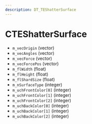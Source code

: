 ```yaml
---
description: DT_TEShatterSurface
---
```


# CTEShatterSurface


* `m_vecOrigin` (vector)
* `m_vecAngles` (vector)
* `m_vecForce` (vector)
* `m_vecForcePos` (vector)
* `m_flWidth` (float)
* `m_flHeight` (float)
* `m_flShardSize` (float)
* `m_nSurfaceType` (integer)
* `m_uchFrontColor[0]` (integer)
* `m_uchFrontColor[1]` (integer)
* `m_uchFrontColor[2]` (integer)
* `m_uchBackColor[0]` (integer)
* `m_uchBackColor[1]` (integer)
* `m_uchBackColor[2]` (integer)